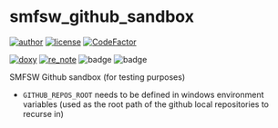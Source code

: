 # smfsw_github_sandbox

[![author](https://img.shields.io/endpoint?url=https://gist.githubusercontent.com/SMFSW/a9a2b2a02fda1b33461d53ddfe69d649/raw/auth_SMFSW.json)](https://github.com/SMFSW)
[![license](https://img.shields.io/badge/License-MIT-darkred.svg)](LICENSE)
[![CodeFactor](https://www.codefactor.io/repository/github/smfsw/smfsw_github_sandbox/badge)](https://www.codefactor.io/repository/github/smfsw/smfsw_github_sandbox)

[![doxy](https://img.shields.io/endpoint?url=https://gist.githubusercontent.com/SMFSW/a9a2b2a02fda1b33461d53ddfe69d649/raw/tool_DOXY.json)](https://smfsw.github.io/smfsw_github_sandbox)
[![re_note](https://img.shields.io/endpoint?url=https://gist.githubusercontent.com/SMFSW/a9a2b2a02fda1b33461d53ddfe69d649/raw/tool_RN.json)](ReleaseNotes.md)
![badge](https://img.shields.io/endpoint?url=https://gist.githubusercontent.com/SMFSW/a9a2b2a02fda1b33461d53ddfe69d649/raw/SMFSW_fwwm.json)
![badge](https://img.shields.io/endpoint?url=https://gist.githubusercontent.com/SMFSW/a9a2b2a02fda1b33461d53ddfe69d649/raw/smfsw_github_sandbox_custom_repo_badge.json)

SMFSW Github sandbox (for testing purposes)

* `GITHUB_REPOS_ROOT` needs to be defined in windows environment variables (used as the root path of the github local repositories to recurse in)
